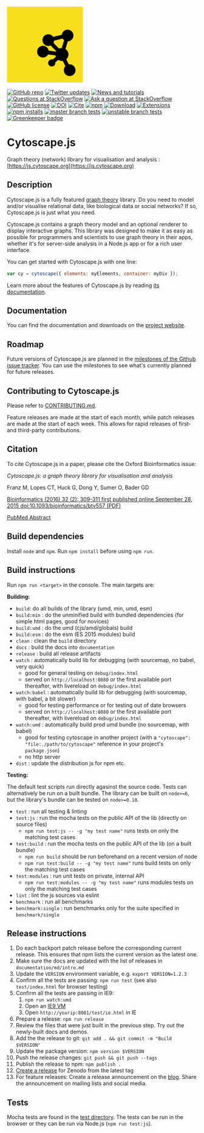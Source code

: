 <img style="width: 200px; height: 200px;" src="https://raw.githubusercontent.com/cytoscape/cytoscape.js/unstable/documentation/img/cytoscape-logo.png" width="200" height="200"></img>

[![GitHub repo](https://img.shields.io/badge/Repo-GitHub-yellow.svg)](https://github.com/cytoscape/cytoscape.js)
[![Twitter updates](https://img.shields.io/badge/Updates-Twitter-yellow.svg)](https://twitter.com/cytoscapejs)
[![News and tutorials](https://img.shields.io/badge/News%20and%20tutorials-Blog-yellow.svg)](https://blog.js.cytoscape.org)
[![Questions at StackOverflow](https://img.shields.io/badge/Questions-StackOverflow-yellow.svg)](https://stackoverflow.com/questions/tagged/cytoscape.js)
[![Ask a question at StackOverflow](https://img.shields.io/badge/Ask%20a%20question-StackOverflow-yellow.svg)](https://stackoverflow.com/questions/ask?tags=cytoscape.js,javascript)
[![GitHub license](https://img.shields.io/badge/License-MIT-blue.svg)](https://raw.githubusercontent.com/cytoscape/cytoscape.js/master/LICENSE)
[![DOI](https://zenodo.org/badge/2255947.svg)](https://zenodo.org/badge/latestdoi/2255947)
[![Cite](https://img.shields.io/badge/Cite-Oxford%20Bioinformatics%20Article-blue.svg)](https://js.cytoscape.org/#introduction/citation)
[![npm](https://img.shields.io/npm/v/cytoscape.svg)](https://www.npmjs.com/package/cytoscape)
[![Download](https://img.shields.io/npm/v/cytoscape.svg?label=Download)](https://github.com/cytoscape/cytoscape.js/tree/master/dist)
[![Extensions](https://img.shields.io/badge/Extensions-60-blue.svg)](https://js.cytoscape.org/#extensions)
[![npm installs](https://img.shields.io/npm/dm/cytoscape.svg?label=npm%20installs)](https://www.npmjs.com/package/cytoscape)
[![master branch tests](https://img.shields.io/travis/cytoscape/cytoscape.js/master.svg?label=master%20branch)](https://travis-ci.org/cytoscape/cytoscape.js)
[![unstable branch tests](https://img.shields.io/travis/cytoscape/cytoscape.js/unstable.svg?label=unstable%20branch)](https://travis-ci.org/cytoscape/cytoscape.js)
[![Greenkeeper badge](https://badges.greenkeeper.io/cytoscape/cytoscape.js.svg)](https://greenkeeper.io/)

# Cytoscape.js

Graph theory (network) library for visualisation and analysis : [https://js.cytoscape.org](https://js.cytoscape.org)

## Description

Cytoscape.js is a fully featured [graph theory](https://en.wikipedia.org/wiki/Graph_theory) library.  Do you need to model and/or visualise relational data, like biological data or social networks?  If so, Cytoscape.js is just what you need.

Cytoscape.js contains a graph theory model and an optional renderer to display interactive graphs.  This library was designed to make it as easy as possible for programmers and scientists to use graph theory in their apps, whether it's for server-side analysis in a Node.js app or for a rich user interface.

You can get started with Cytoscape.js with one line:

```js
var cy = cytoscape({ elements: myElements, container: myDiv });
```

Learn more about the features of Cytoscape.js by reading [its documentation](https://js.cytoscape.org).





## Documentation

You can find the documentation and downloads on the [project website](https://js.cytoscape.org).



## Roadmap

Future versions of Cytoscape.js are planned in the [milestones of the Github issue tracker](https://github.com/cytoscape/cytoscape.js/milestones).  You can use the milestones to see what's currently planned for future releases.




## Contributing to Cytoscape.js

Please refer to [CONTRIBUTING.md](.github/CONTRIBUTING.md).

Feature releases are made at the start of each month, while patch releases are made at the start of each week.  This allows for rapid releases of first- and third-party contributions.



## Citation

To cite Cytoscape.js in a paper, please cite the Oxford Bioinformatics issue:

*Cytoscape.js: a graph theory library for visualisation and analysis*

Franz M, Lopes CT, Huck G, Dong Y, Sumer O, Bader GD

[Bioinformatics (2016) 32 (2): 309-311 first published online September 28, 2015 doi:10.1093/bioinformatics/btv557 (PDF)](https://bioinformatics.oxfordjournals.org/content/32/2/309)

[PubMed Abstract](https://www.ncbi.nlm.nih.gov/pubmed/26415722)




## Build dependencies

Install `node` and `npm`.  Run `npm install` before using `npm run`.




## Build instructions

Run `npm run <target>` in the console.  The main targets are:

**Building:**

 * `build`: do all builds of the library (umd, min, umd, esm)
 * `build:min` : do the unminified build with bundled dependencies (for simple html pages, good for novices)
 * `build:umd` : do the umd (cjs/amd/globals) build
 * `build:esm` : do the esm (ES 2015 modules) build
 * `clean` : clean the `build` directory
 * `docs` : build the docs into `documentation`
 * `release` : build all release artifacts
 * `watch` : automatically build lib for debugging (with sourcemap, no babel, very quick)
   * good for general testing on `debug/index.html`
   * served on `http://localhost:8080` or the first available port thereafter, with livereload on `debug/index.html`
 * `watch:babel` : automatically build lib for debugging (with sourcemap, with babel, a bit slower)
   * good for testing performance or for testing out of date browsers
   * served on `http://localhost:8080` or the first available port thereafter, with livereload on `debug/index.html`
 * `watch:umd` : automatically build prod umd bundle (no sourcemap, with babel)
   * good for testing cytoscape in another project (with a `"cytoscape": "file:./path/to/cytoscape"` reference in your project's `package.json`)
   * no http server
 * `dist` : update the distribution js for npm etc.

**Testing:**

The default test scripts run directly agasinst the source code.  Tests can alternatively be run on a built bundle.  The library can be built on `node>=6`, but the library's bundle can be tested on `node>=0.10`.

 * `test` : run all testing & linting
 * `test:js` : run the mocha tests on the public API of the lib (directly on source files)
   * `npm run test:js -- -g "my test name"` runs tests on only the matching test cases
 * `test:build` : run the mocha tests on the public API of the lib (on a built bundle) 
   * `npm run build` should be run beforehand on a recent version of node
   * `npm run test:build -- -g "my test name"` runs build tests on only the matching test cases
 * `test:modules` : run unit tests on private, internal API
   * `npm run test:modules -- -g "my test name"` runs modules tests on only the matching test cases
 * `lint` : lint the js sources via eslint
 * `benchmark` : run all benchmarks
 * `benchmark:single` : run benchmarks only for the suite specified in `benchmark/single`



## Release instructions

 1. Do each backport patch release before the corresponding current release.  This ensures that npm lists the current version as the latest one.
 1. Make sure the docs are updated with the list of releases in `documentation/md/intro.md`
 1. Update the `VERSION` environment variable, e.g. `export VERSION=1.2.3`
 1. Confirm all the tests are passing: `npm run test` (see also `test/index.html` for browser testing)
 1. Confirm all the tests are passing in IE9:
     1. `npm run watch:umd`
     1. Open an [IE9 VM](https://developer.microsoft.com/en-us/microsoft-edge/tools/vms/)
     1. Open `http://yourip:8081/test/ie.html` in IE
 1. Prepare a release: `npm run release`
 1. Review the files that were just built in the previous step.  Try out the newly-built docs and demos.
 1. Add the the release to git: `git add . && git commit -m "Build $VERSION"`
 1. Update the package version: `npm version $VERSION`
 1. Push the release changes: `git push && git push --tags`
 1. Publish the release to npm: `npm publish .`
 1. [Create a release](https://github.com/cytoscape/cytoscape.js/releases/new) for Zenodo from the latest tag
 1. For feature releases:  Create a release announcement on the [blog](https://github.com/cytoscape/cytoscape.js-blog).  Share the announcement on mailing lists and social media.



## Tests

Mocha tests are found in the [test directory](https://github.com/cytoscape/cytoscape.js/tree/master/test).  The tests can be run in the browser or they can be run via Node.js (`npm run test:js`).